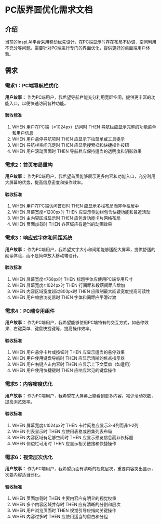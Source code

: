 # PC版界面优化需求文档

## 介绍

当前的Inspi.AI平台采用移动优先设计，在PC端显示时存在布局不协调、空间利用不充分等问题。需要针对PC端进行专门的界面优化，提供更好的桌面端用户体验。

## 需求

### 需求1：PC端导航栏优化

**用户故事：** 作为PC端用户，我希望导航栏能充分利用宽屏空间，提供更丰富的功能入口，以便快速访问各种功能。

#### 验收标准

1. WHEN 用户在PC端（≥1024px）访问时 THEN 导航栏应显示完整的功能菜单和用户信息
2. WHEN 用户悬停导航项时 THEN 应显示下拉菜单或工具提示
3. WHEN 导航栏空间充足时 THEN 应显示搜索框和快捷操作按钮
4. WHEN 用户滚动页面时 THEN 导航栏应保持适当的透明度和阴影效果

### 需求2：首页布局重构

**用户故事：** 作为PC端用户，我希望首页能够展示更多内容和功能入口，充分利用大屏幕的优势，提高信息密度和操作效率。

#### 验收标准

1. WHEN 用户在PC端访问首页时 THEN 应显示多栏布局而非单栏居中
2. WHEN 屏幕宽度≥1200px时 THEN 应显示侧边栏包含快捷功能和最近活动
3. WHEN 主内容区域显示时 THEN 应包含功能卡片网格布局
4. WHEN 页面加载时 THEN 各区域应有适当的动画效果

### 需求3：响应式字体和间距系统

**用户故事：** 作为PC端用户，我希望文字大小和间距能够适配大屏幕，提供舒适的阅读体验，而不是简单放大移动端设计。

#### 验收标准

1. WHEN 屏幕宽度≥768px时 THEN 标题字体应使用PC端专用尺寸
2. WHEN 屏幕宽度≥1024px时 THEN 行间距和段落间距应增加
3. WHEN 内容区域宽度超过800px时 THEN 应限制最大阅读宽度提高可读性
4. WHEN 用户缩放浏览器时 THEN 字体和间距应平滑过渡

### 需求4：PC端专用组件

**用户故事：** 作为PC端用户，我希望能够使用PC端特有的交互方式，如悬停效果、右键菜单、键盘快捷键等，提高操作效率。

#### 验收标准

1. WHEN 用户悬停卡片或按钮时 THEN 应显示适当的悬停效果
2. WHEN 用户使用键盘导航时 THEN 应显示清晰的焦点指示器
3. WHEN 用户右键点击内容时 THEN 应显示上下文菜单（如适用）
4. WHEN 用户使用快捷键时 THEN 应响应常见的键盘操作

### 需求5：内容密度优化

**用户故事：** 作为PC端用户，我希望在大屏幕上能看到更多内容，减少滚动次数，提高浏览效率。

#### 验收标准

1. WHEN 屏幕宽度≥1024px时 THEN 卡片网格应显示3-4列而非1-2列
2. WHEN 列表显示时 THEN 应使用表格或密集列表布局
3. WHEN 内容区域有足够空间时 THEN 应显示预览信息而非仅标题
4. WHEN 侧边栏可用时 THEN 应显示相关链接和快捷操作

### 需求6：视觉层次优化

**用户故事：** 作为PC端用户，我希望页面有清晰的视觉层次，重要内容突出显示，次要内容适当弱化。

#### 验收标准

1. WHEN 页面加载时 THEN 主要内容应有明显的视觉权重
2. WHEN 多个内容区域并存时 THEN 应有清晰的分割和层次
3. WHEN 用户浏览页面时 THEN 视觉引导应指向关键操作
4. WHEN 内容过多时 THEN 应使用适当的留白和分组